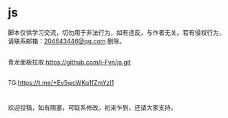 # js

脚本仅供学习交流，切勿用于非法行为，如有违反，与作者无关。若有侵权行为，请联系邮箱：204643446@qq.com 删除。


##


青龙面板拉取:https://github.com/i-Fyn/js.git


##
TG:https://t.me/+Ev5wcWKq1fZmYzI1


#
欢迎投稿，如有阻塞，可联系修改。初来乍到，还请大家支持。

